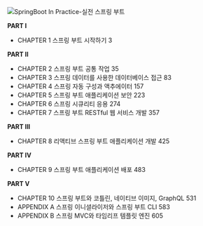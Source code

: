 ![SpringBoot In Practice-실전 스프링 부트](https://contents.kyobobook.co.kr/sih/fit-in/458x0/pdt/9791192987354.jpg)

**PART I**
- CHAPTER 1 스프링 부트 시작하기 3

**PART II**
- CHAPTER 2 스프링 부트 공통 작업 35
- CHAPTER 3 스프링 데이터를 사용한 데이터베이스 접근 83
- CHAPTER 4 스프링 자동 구성과 액추에이터 157
- CHAPTER 5 스프링 부트 애플리케이션 보안 223
- CHAPTER 6 스프링 시큐리티 응용 274
- CHAPTER 7 스프링 부트 RESTful 웹 서비스 개발 357


**PART III**
- CHAPTER 8 리액티브 스프링 부트 애플리케이션 개발 425

**PART IV**
- CHAPTER 9 스프링 부트 애플리케이션 배포 483

**PART V**
- CHAPTER 10 스프링 부트와 코틀린, 네이티브 이미지, GraphQL 531
- APPENDIX A 스프링 이니셜라이저와 스프링 부트 CLI 583
- APPENDIX B 스프링 MVC와 타임리프 템플릿 엔진 605
